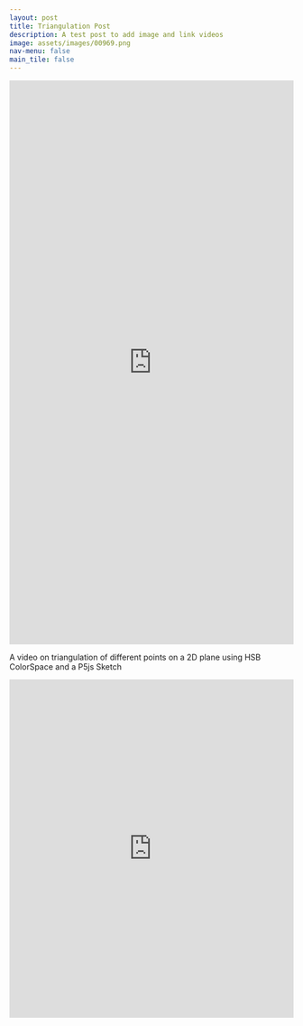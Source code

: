 ```yaml
---
layout: post
title: Triangulation Post
description: A test post to add image and link videos
image: assets/images/00969.png
nav-menu: false
main_tile: false
---
```

<script>
  function resizeIframe(obj) {
    obj.style.height = obj.contentWindow.document.documentElement.scrollHeight + 'px';
  }
</script>
<iframe style="display: block; margin: auto;" width="100%" height="1000" src="https://www.youtube.com/embed/fY4qkfjJo6A" frameborder="0" scrolling="no" onload="resizeIframe(this)" allow="accelerometer; autoplay; encrypted-media; gyroscope; picture-in-picture" allowfullscreen></iframe>

A video on triangulation of different points on a 2D plane using HSB ColorSpace and a P5js Sketch

<iframe style="display: block; margin: auto;" width="100%" height="600" src="https://editor.p5js.org/TahsinTariq/embed/zeAlkZ5LK" frameborder="0" scrolling="no" onload="resizeIframe(this)"></iframe>



